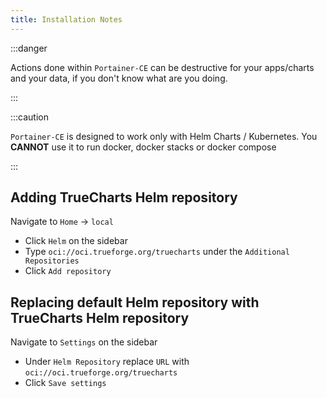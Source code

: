 ```yaml
---
title: Installation Notes
---
```


:::danger

Actions done within `Portainer-CE` can be destructive
for your apps/charts and your data, if you don't know what
are you doing.

:::

:::caution

`Portainer-CE` is designed to work only with Helm Charts / Kubernetes.
You **CANNOT** use it to run docker, docker stacks or docker compose

:::

## Adding TrueCharts Helm repository

Navigate to `Home` -> `local`

- Click `Helm` on the sidebar
- Type `oci://oci.trueforge.org/truecharts` under the `Additional Repositories`
- Click `Add repository`

## Replacing default Helm repository with TrueCharts Helm repository

Navigate to `Settings` on the sidebar

- Under `Helm Repository` replace `URL` with `oci://oci.trueforge.org/truecharts`
- Click `Save settings`

